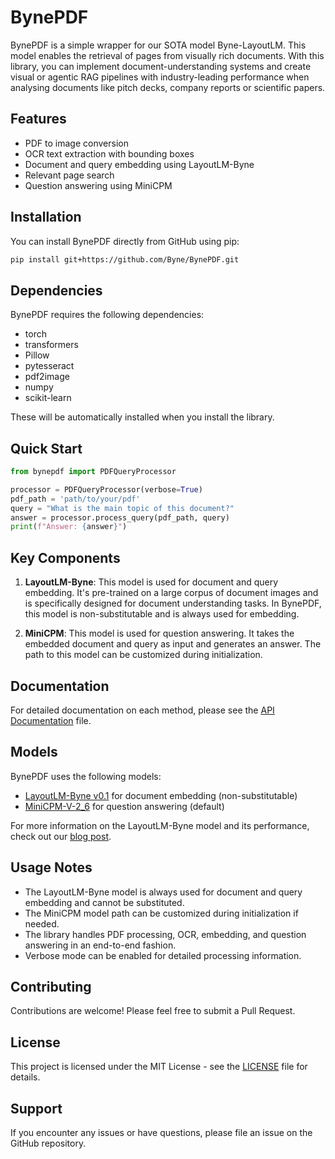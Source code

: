 # BynePDF

BynePDF is a simple wrapper for our SOTA model Byne-LayoutLM. This model enables the retrieval of pages from visually rich documents. 
With this library, you can implement document-understanding systems and create visual or agentic RAG pipelines with industry-leading performance when analysing documents like pitch decks, company reports or scientific papers.

## Features

- PDF to image conversion
- OCR text extraction with bounding boxes
- Document and query embedding using LayoutLM-Byne
- Relevant page search
- Question answering using MiniCPM

## Installation

You can install BynePDF directly from GitHub using pip:

```bash
pip install git+https://github.com/Byne/BynePDF.git
```

## Dependencies

BynePDF requires the following dependencies:

- torch
- transformers
- Pillow
- pytesseract
- pdf2image
- numpy
- scikit-learn

These will be automatically installed when you install the library.

## Quick Start

```python
from bynepdf import PDFQueryProcessor

processor = PDFQueryProcessor(verbose=True)
pdf_path = 'path/to/your/pdf'
query = "What is the main topic of this document?"
answer = processor.process_query(pdf_path, query)
print(f"Answer: {answer}")
```

## Key Components

1. **LayoutLM-Byne**: This model is used for document and query embedding. It's pre-trained on a large corpus of document images and is specifically designed for document understanding tasks. In BynePDF, this model is non-substitutable and is always used for embedding.

2. **MiniCPM**: This model is used for question answering. It takes the embedded document and query as input and generates an answer. The path to this model can be customized during initialization.

## Documentation

For detailed documentation on each method, please see the [API Documentation](docs/API.md) file.

## Models

BynePDF uses the following models:

- [LayoutLM-Byne v0.1](https://huggingface.co/Byne/LayoutLM-Byne-v0.1) for document embedding (non-substitutable)
- [MiniCPM-V-2_6](https://huggingface.co/openbmb/MiniCPM-V-2_6) for question answering (default)

For more information on the LayoutLM-Byne model and its performance, check out our [blog post](https://example.com/layoutlm-byne-blog-post).

## Usage Notes

- The LayoutLM-Byne model is always used for document and query embedding and cannot be substituted.
- The MiniCPM model path can be customized during initialization if needed.
- The library handles PDF processing, OCR, embedding, and question answering in an end-to-end fashion.
- Verbose mode can be enabled for detailed processing information.

## Contributing

Contributions are welcome! Please feel free to submit a Pull Request.

## License

This project is licensed under the MIT License - see the [LICENSE](LICENSE) file for details.

## Support

If you encounter any issues or have questions, please file an issue on the GitHub repository.